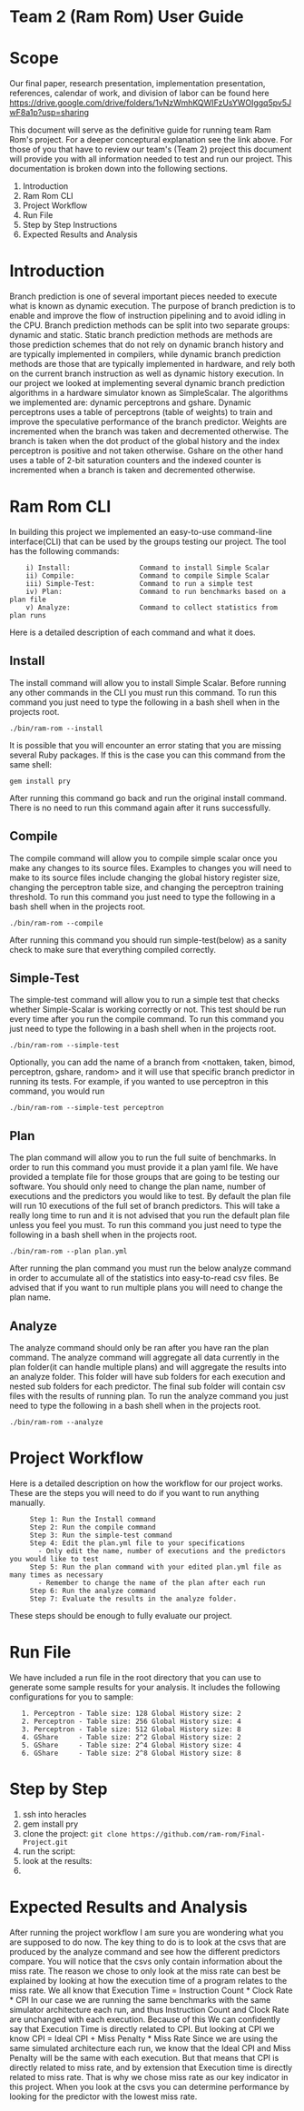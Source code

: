 # Team 2 (Ram Rom) User Guide

# Scope

Our final paper, research presentation, implementation presentation, references, calendar of work, and division of labor can be found here https://drive.google.com/drive/folders/1vNzWmhKQWIFzUsYWOIggq5pv5JwF8a1p?usp=sharing

This document will serve as the definitive guide for running team Ram Rom's project. For a deeper conceptural explanation see the link above. For those of you that have to review our team's (Team 2) project this document will provide you with all information needed to test and run our project. This documentation is broken down into the following sections.

1. Introduction
2. Ram Rom CLI
3. Project Workflow
4. Run File
5. Step by Step Instructions
6. Expected Results and Analysis


# Introduction

Branch prediction is one of several important pieces needed to execute what
is known as dynamic execution. The purpose of branch prediction is to enable
and improve the flow of instruction pipelining and to avoid idling in the CPU.
Branch prediction methods can be split into two separate groups: dynamic and
static. Static branch prediction methods are methods are those prediction
schemes that do not rely on dynamic branch history and are typically implemented
in compilers, while dynamic branch prediction methods are those that are typically
implemented in hardware, and rely both on the current branch instruction as well
as dynamic history execution. In our project we looked at implementing several
dynamic branch prediction algorithms in a hardware simulator known as SimpleScalar.
The algorithms we implemented are: dynamic perceptrons and gshare. Dynamic
perceptrons uses a table of perceptrons (table of weights) to train and
improve the speculative performance of the branch predictor. Weights are incremented
when the branch was taken and decremented otherwise. The branch is taken when the
dot product of the global history and the index perceptron is positive and not taken
otherwise. Gshare on the other hand uses a table of 2-bit saturation counters and
the indexed counter is incremented when a branch is taken and decremented otherwise.


# Ram Rom CLI

In building this project we implemented an easy-to-use command-line interface(CLI) that
can be used by the groups testing our project. The tool has the following commands:
```
    i) Install:                 Command to install Simple Scalar
    ii) Compile:                Command to compile Simple Scalar
    iii) Simple-Test:           Command to run a simple test
    iv) Plan:                   Command to run benchmarks based on a plan file
    v) Analyze:                 Command to collect statistics from plan runs
```
Here is a detailed description of each command and what it does.

## Install

The install command will allow you to install Simple Scalar. Before running any other commands in the CLI you must run this command. To run this command you just need to type the following in a bash shell when in the projects root.

```./bin/ram-rom --install```
    
It is possible that you will encounter an error stating that you are missing several Ruby packages. If this is the case you can this command from the same shell:

```gem install pry```

After running this command go back and run the original install command. There is no need to run this command again after it runs successfully.

## Compile

The compile command will allow you to compile simple scalar once you make any changes to its source files. Examples to changes you will need to make to its source files include changing the global history register size, changing the perceptron table size, and changing the perceptron training threshold. To run this command you just need to type the following
in a bash shell when in the projects root.

```./bin/ram-rom --compile```

After running this command you should run simple-test(below) as a sanity check to make sure
that everything compiled correctly.

## Simple-Test

The simple-test command will allow you to run a simple test that checks whether Simple-Scalar
is working correctly or not. This test should be run every time after you run the compile command.
To run this command you just need to type the following in a bash shell when in the projects root.

```./bin/ram-rom --simple-test```

Optionally, you can add the name of a branch from <nottaken, taken, bimod, perceptron, gshare, random>
and it will use that specific branch predictor in running its tests. For example, if you wanted to use
perceptron in this command, you would run

```./bin/ram-rom --simple-test perceptron```

## Plan

The plan command will allow you to run the full suite of benchmarks. In order to run this command you
must provide it a plan yaml file. We have provided a template file for those groups that are going to
be testing our software. You should only need to change the plan name, number of executions and the predictors
you would like to test. By default the plan file will run 10 executions of the full set of branch predictors.
This will take a really long time to run and it is not advised that you run the default plan file unless
you feel you must. To run this command you just need to type the following in a bash shell when in the projects
root.

```./bin/ram-rom --plan plan.yml```

After running the plan command you must run the below analyze command in order to accumulate all of the statistics
into easy-to-read csv files. Be advised that if you want to run multiple plans you will need to change the plan
name.

## Analyze

The analyze command should only be ran after you have ran the plan command. The analyze command will aggregate all
data currently in the plan folder(it can handle multiple plans) and will aggregate the results into an analyze folder.
This folder will have sub folders for each execution and nested sub folders for each predictor. The final sub folder
will contain csv files with the results of running plan. To run the analyze command you just need to type the following
in a bash shell when in the projects root.

```./bin/ram-rom --analyze```

# Project Workflow

Here is a detailed description on how the workflow for our project works. These are the steps you will need to do if you want to run anything manually.
```
     Step 1: Run the Install command
     Step 2: Run the compile command
     Step 3: Run the simple-test command
     Step 4: Edit the plan.yml file to your specifications
       - Only edit the name, number of executions and the predictors you would like to test
     Step 5: Run the plan command with your edited plan.yml file as many times as necessary
       - Remember to change the name of the plan after each run
     Step 6: Run the analyze command
     Step 7: Evaluate the results in the analyze folder. 
```
These steps should be enough to fully evaluate our project. 

# Run File

We have included a run file in the root directory that you can use to generate some sample results
for your analysis. It includes the following configurations for you to sample:
```
   1. Perceptron - Table size: 128 Global History size: 2
   2. Perceptron - Table size: 256 Global History size: 4
   3. Perceptron - Table size: 512 Global History size: 8
   4. GShare     - Table size: 2^2 Global History size: 2
   5. GShare     - Table size: 2^4 Global History size: 4
   6. GShare     - Table size: 2^8 Global History size: 8
```

# Step by Step
1. ssh into heracles
2. gem install pry
3. clone the project: `git clone https://github.com/ram-rom/Final-Project.git`
4. run the script: <insert exact step to do this>
5. look at the results: <give exact command to vim into file>
6. <more commands if needed>

# Expected Results and Analysis

After running the project workflow I am sure you are wondering what you are supposed to do now.
The key thing to do is to look at the csvs that are produced by the analyze command and see
how the different predictors compare. You will notice that the csvs only contain information
about the miss rate. The reason we chose to only look at the miss rate can best be explained by
looking at how the execution time of a program relates to the miss rate. We all know that
        Execution Time = Instruction Count * Clock Rate * CPI
In our case we are running the same benchmarks with the same simulator architecture each run,
and thus Instruction Count and Clock Rate are unchanged with each execution. Because of this
We can confidently say that Execution Time is directly related to CPI. But looking at CPI we know
       CPI = Ideal CPI + Miss Penalty * Miss Rate
Since we are using the same simulated architecture each run, we know that the Ideal CPI and
Miss Penalty will be the same with each execution. But that means that CPI is directly
related to miss rate, and by extension that Execution time is directly related to miss rate. That
is why we chose miss rate as our key indicator in this project. When you look at the csvs you
can determine performance by looking for the predictor with the lowest miss rate.
